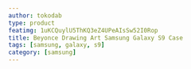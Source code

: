 ```yaml
---
author: tokodab
type: product
featimg: 1uKCQuylU5ThKQ3eZ4UPeAIsSw52I0Rop
title: Beyonce Drawing Art Samsung Galaxy S9 Case
tags: [samsung, galaxy, s9]
category: [samsung]
---
```

